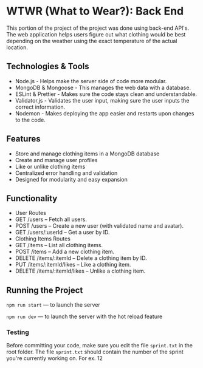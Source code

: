 # WTWR (What to Wear?): Back End

This portion of the project of the project was done using back-end API's.
The web application helps users figure out what clothing would be best depending on the weather using the exact temperature of the actual location.

## Technologies & Tools

- Node.js - Helps make the server side of code more modular.
- MongoDB & Mongoose - This manages the web data with a database.
- ESLint & Prettier - Makes sure the code stays clean and understandable.
- Validator.js - Validates the user input, making sure the user inputs the correct information.
- Nodemon - Makes deploying the app easier and restarts upon changes to the code.

## Features

- Store and manage clothing items in a MongoDB database
- Create and manage user profiles
- Like or unlike clothing items
- Centralized error handling and validation
- Designed for modularity and easy expansion

## Functionality

- User Routes
- GET /users – Fetch all users.
- POST /users – Create a new user (with validated name and avatar).
- GET /users/:userId – Get a user by ID.
- Clothing Items Routes
- GET /items – List all clothing items.
- POST /items – Add a new clothing item.
- DELETE /items/:itemId – Delete a clothing item by ID.
- PUT /items/:itemId/likes – Like a clothing item.
- DELETE /items/:itemId/likes – Unlike a clothing item.

## Running the Project

`npm run start` — to launch the server

`npm run dev` — to launch the server with the hot reload feature

### Testing

Before committing your code, make sure you edit the file `sprint.txt` in the root folder. The file `sprint.txt` should contain the number of the sprint you're currently working on. For ex. 12
